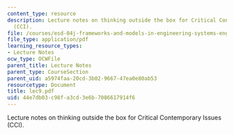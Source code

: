 ```yaml
---
content_type: resource
description: Lecture notes on thinking outside the box for Critical Contemporary Issues
  (CCI).
file: /courses/esd-04j-frameworks-and-models-in-engineering-systems-engineering-system-design-spring-2007/44e7db03c98fa3cd3e6b7086617914f6_lec9.pdf
file_type: application/pdf
learning_resource_types:
- Lecture Notes
ocw_type: OCWFile
parent_title: Lecture Notes
parent_type: CourseSection
parent_uid: a5974faa-20cd-3b02-9667-47ea0e80ab53
resourcetype: Document
title: lec9.pdf
uid: 44e7db03-c98f-a3cd-3e6b-7086617914f6
---
```

Lecture notes on thinking outside the box for Critical Contemporary Issues (CCI).

